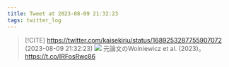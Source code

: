 ```yaml
---
title: Tweet at 2023-08-09 21:32:23
tags: twitter_log
---
```


> [!CITE] https://twitter.com/kaisekiriu/status/1689253287755907072 (2023-08-09 21:32:23)
> ![](https://twitter.com/kaisekiriu/status/1689253287755907072)
> 元論文のWolniewicz et al. (2023)。
> https://t.co/IRFosRwc86
